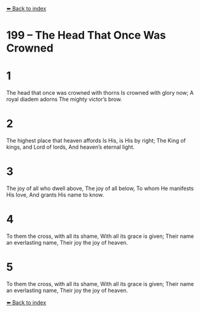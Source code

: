 [⬅️ Back to index](../README.md)

# 199 – The Head That Once Was Crowned


# 1
The head that once was crowned with thorns
Is crowned with glory now;
A royal diadem adorns
The mighty victor’s brow.

# 2
The highest place that heaven affords
Is His, is His by right;
The King of kings, and Lord of lords,
And heaven’s eternal light.

# 3
The joy of all who dwell above,
The joy of all below,
To whom He manifests His love,
And grants His name to know.

# 4
To them the cross, with all its shame,
With all its grace is given;
Their name an everlasting name,
Their joy the joy of heaven.

# 5
To them the cross, with all its shame,
With all its grace is given;
Their name an everlasting name,
Their joy the joy of heaven.

[⬅️ Back to index](../README.md)
